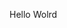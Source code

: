 Hello Wolrd















































































































































































































































































































































































































































































































































































































































































































































































































































































































































































































































































































































































































































































































































































































































































































































































































































































































































































































































































































































































































































































































































































































































































































































































































































































































































































































































































































































































































































































































































































































































































































































































































































































































































































































































































































































































































































































































































































































































































































































































